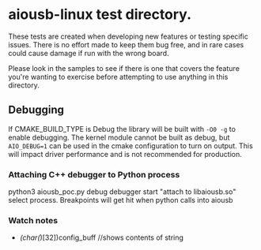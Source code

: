 # aiousb-linux test directory.

These tests are created when developing new features or testing specific issues. There is no effort made to keep them bug free, and in rare cases could cause damage if run with the wrong board.

Please look in the samples to see if there is one that covers the feature you're wanting to exercise before attempting to use anything in this directory.

## Debugging
If CMAKE_BUILD_TYPE is Debug the library will be built with `-O0 -g` to enable debugging. The kernel module cannot be built as debug, but `AIO_DEBUG=1` can be used in the cmake configuration to turn on output. This will impact driver performance and is not recommended for production.

### Attaching C++ debugger to Python process
python3 aiousb_poc.py debug
debugger start "attach to libaiousb.so"
select process. Breakpoints will get hit when python calls into aiousb

### Watch notes
* *(char(*)[32])config_buff //shows contents of string
